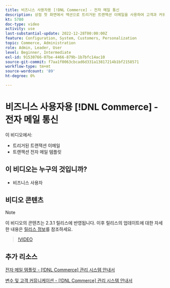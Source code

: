 ```yaml
---
title: 비즈니스 사용자용 [!DNL Commerce] - 전자 메일 통신
description: 상점 첫 화면에서 액션으로 트리거된 트랜잭션 이메일을 사용하여 고객과 커뮤니케이션합니다. 스토어에 대한 이메일 템플릿을 사용자 정의하고 구성합니다.
kt: 5780
doc-type: video
activity: use
last-substantial-update: 2022-12-28T00:00:00Z
feature: Configuration, System, Customers, Personalization
topic: Commerce, Administration
role: Admin, Leader, User
level: Beginner, Intermediate
exl-id: 91530766-07be-4466-879b-1b7bfc14ac10
source-git-commit: f7aa1f0063cbcad6d331a13817214b1bf2158571
workflow-type: tm+mt
source-wordcount: '89'
ht-degree: 0%

---
```


# 비즈니스 사용자용 [!DNL Commerce] - 전자 메일 통신

이 비디오에서:

- 트리거된 트랜잭션 이메일
- 트랜잭션 전자 메일 템플릿

## 이 비디오는 누구의 것입니까?

- 비즈니스 사용자

## 비디오 콘텐츠

>[!NOTE]
>
>이 비디오의 콘텐츠는 2.3.1 릴리스에 반영됩니다. 이후 릴리스의 업데이트에 대한 자세한 내용은 [릴리스 정보](https://experienceleague.adobe.com/docs/commerce-operations/release/notes/overview.html?lang=ko)를 참조하세요.

>[!VIDEO](https://video.tv.adobe.com/v/36190?quality=12&learn=on)

## 추가 리소스

[전자 메일 템플릿 - [!DNL Commerce] 관리 시스템 안내서](https://experienceleague.adobe.com/docs/commerce-admin/systems/communications/email-templates.html?lang=ko)

[변수 및 고객 커뮤니케이션 - [!DNL Commerce] 관리 시스템 안내서](https://experienceleague.adobe.com/docs/commerce-admin/systems/introduction.html?lang=ko#variables-and-customer-communications)
